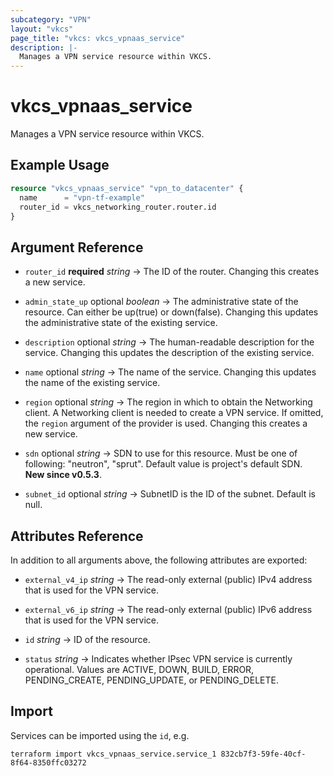 ```yaml
---
subcategory: "VPN"
layout: "vkcs"
page_title: "vkcs: vkcs_vpnaas_service"
description: |-
  Manages a VPN service resource within VKCS.
---
```


# vkcs_vpnaas_service

Manages a VPN service resource within VKCS.

## Example Usage
```terraform
resource "vkcs_vpnaas_service" "vpn_to_datacenter" {
  name      = "vpn-tf-example"
  router_id = vkcs_networking_router.router.id
}
```
## Argument Reference
- `router_id` **required** *string* &rarr;  The ID of the router. Changing this creates a new service.

- `admin_state_up` optional *boolean* &rarr;  The administrative state of the resource. Can either be up(true) or down(false). Changing this updates the administrative state of the existing service.

- `description` optional *string* &rarr;  The human-readable description for the service. Changing this updates the description of the existing service.

- `name` optional *string* &rarr;  The name of the service. Changing this updates the name of the existing service.

- `region` optional *string* &rarr;  The region in which to obtain the Networking client. A Networking client is needed to create a VPN service. If omitted, the `region` argument of the provider is used. Changing this creates a new service.

- `sdn` optional *string* &rarr;  SDN to use for this resource. Must be one of following: "neutron", "sprut". Default value is project's default SDN.<br>**New since v0.5.3**.

- `subnet_id` optional *string* &rarr;  SubnetID is the ID of the subnet. Default is null.


## Attributes Reference
In addition to all arguments above, the following attributes are exported:
- `external_v4_ip` *string* &rarr;  The read-only external (public) IPv4 address that is used for the VPN service.

- `external_v6_ip` *string* &rarr;  The read-only external (public) IPv6 address that is used for the VPN service.

- `id` *string* &rarr;  ID of the resource.

- `status` *string* &rarr;  Indicates whether IPsec VPN service is currently operational. Values are ACTIVE, DOWN, BUILD, ERROR, PENDING_CREATE, PENDING_UPDATE, or PENDING_DELETE.



## Import

Services can be imported using the `id`, e.g.

```shell
terraform import vkcs_vpnaas_service.service_1 832cb7f3-59fe-40cf-8f64-8350ffc03272
```
